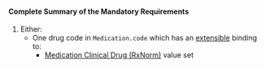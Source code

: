 #### Complete Summary of the Mandatory Requirements

1.  Either:
    -  One drug code in `Medication.code` which has an [extensible](http://build.fhir.org/terminologies.html#extensible) binding to:
        -  [Medication Clinical Drug (RxNorm)] value set
   

  [Medication Clinical Drug (RxNorm)]: valueset-us-core-medication-codes.html
